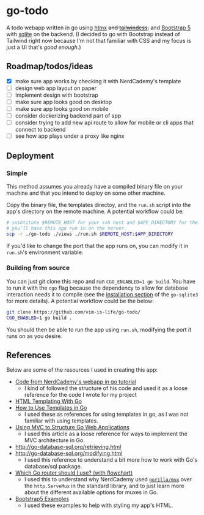 # go-todo
A todo webapp written in go using [htmx](https://htmx.org)
~~and [tailwindcss](https://tailwindcss.com/),~~
and [Bootstrap 5](https://getbootstrap.com/)
with [sqlite](https://github.com/mattn/go-sqlite3)
on the backend.
(I decided to go with Bootstrap instead of Tailwind right now
because I'm not that familiar with CSS and my focus is just a 
UI that's _good enough_.)

## Roadmap/todos/ideas
- [x] make sure app works by checking it with NerdCademy's template
- [ ] design web app layout on paper
- [ ] implement design with bootstrap
- [ ] make sure app looks good on desktop
- [ ] make sure app looks good on mobile
- [ ] consider dockerizing backend part of app
- [ ] consider trying to add new api route to allow for mobile or cli apps
      that connect to backend
- [ ] see how app plays under a proxy like nginx

## Deployment
### Simple
This method assumes you already have a compiled binary file on your 
machine and that you intend to deploy on some other machine.

Copy the binary file, the templates directoy, and the `run.sh` script
into the app's directory on the remote machine.
A potential workflow could be:

<!-- TODO check if this is right syntax and works -->
``` sh
# susbtitute $REMOTE_HOST for your ssh host and $APP_DIRECTORY for the folder 
# you'll have this app run in on the server.
scp -r ./go-todo ./views ./run.sh $REMOTE_HOST:$APP_DIRECTORY
```

If you'd like to change the port that the app runs on,
you can modify it in `run.sh`'s environment variable.

### Building from source
<!-- TODO check if this is actually correct -->
You can just git clone this repo and run 
`CGO_ENGABLED=1 go build`. 
You have to run it with the `cgo` flag because the dependency
to allow for database interaction needs it to compile
(see the
[installation section](https://github.com/mattn/go-sqlite3#installation)
of the `go-sqlite3` for more details).
A potential workflow could be the below:

``` sh
git clone https://github.com/vim-is-life/go-todo/
CGO_ENABLED=1 go build .
```

You should then be able to run the app using `run.sh`, modifying 
the port it runs on as you desire.

## References
Below are some of the resources I used in creating this app:
- [Code from NerdCademy's webapp in go tutorial](https://github.com/NerdCademyDev/gophat)
  - I kind of followed the structure of his code and used it 
    as a loose reference for the code I wrote for my project
- [HTML Templating With Go](https://www.makeuseof.com/go-html-templating/)
- [How to Use Templates in Go](https://www.digitalocean.com/community/tutorials/how-to-use-templates-in-go)
  - I used these as references for using templates in go,
    as I was not familiar with using templates.
- [Using MVC to Structure Go Web Applications](https://www.calhoun.io/using-mvc-to-structure-go-web-applications/)
  - I used this article as a loose reference for ways to
    implement the MVC architecture in Go.
- <http://go-database-sql.org/retrieving.html> 
- <http://go-database-sql.org/modifying.html>
  - I used this reference to understand a bit more how to
    work with Go's database/sql package.
- [Which Go router should I use? (with flowchart)](https://www.alexedwards.net/blog/which-go-router-should-i-use)
  - I used this to understand why NerdCademy used 
    [`gorilla/mux`](https://pkg.go.dev/github.com/gorilla/mux)
    over the `http.ServeMux` in the standard library, and to
    just learn more about the different available options for
    muxes in Go.
- [Bootstrap5 Examples](https://getbootstrap.com/docs/5.3/examples/)
  - I used these examples to help with styling my app's HTML.

